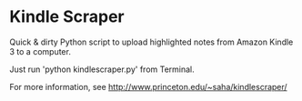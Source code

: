 
Kindle Scraper
==============

Quick & dirty Python script to upload highlighted notes from Amazon Kindle 3 to a computer.

Just run 'python kindlescraper.py' from Terminal.

For more information, see http://www.princeton.edu/~saha/kindlescraper/